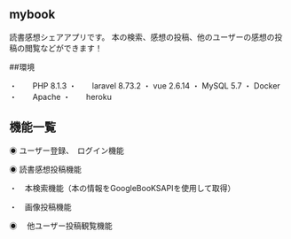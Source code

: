 ## mybook

読書感想シェアアプリです。
本の検索、感想の投稿、他のユーザーの感想の投稿の閲覧などができます！

##環境

・　　PHP 8.1.3
・　　laravel 8.73.2
・ vue 2.6.14
・ MySQL 5.7
・ Docker
・　　Apache
・　　heroku


## 機能一覧

◉ ユーザー登録、　ログイン機能

◉ 読書感想投稿機能
  
  ・　本検索機能（本の情報をGoogleBooKSAPIを使用して取得）
  
  ・　画像投稿機能
  
◉ 　他ユーザー投稿観覧機能





